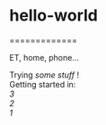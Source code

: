 # hello-world
=============

ET, home, phone...

Trying _some stuff_ !  
Getting started in:  
*3*  
*2*  
*1*




